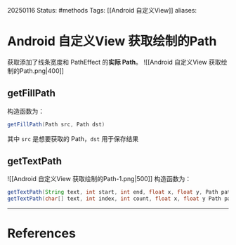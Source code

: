 20250116
Status: #methods
Tags: [[Android 自定义View]] 
aliases: 
# Android 自定义View 获取绘制的Path
获取添加了线条宽度和 PathEffect 的**实际 Path**。
![[Android 自定义View 获取绘制的Path.png|400]]
## getFillPath
构造函数为：
```Java
getFillPath(Path src, Path dst)
```
其中 `src` 是想要获取的 Path，`dst` 用于保存结果
## getTextPath
![[Android 自定义View 获取绘制的Path-1.png|500]]
构造函数为：
```Java
getTextPath(String text, int start, int end, float x, float y, Path path)
getTextPath(char[] text, int index, int count, float x, float y Path path)
```











---
# References
